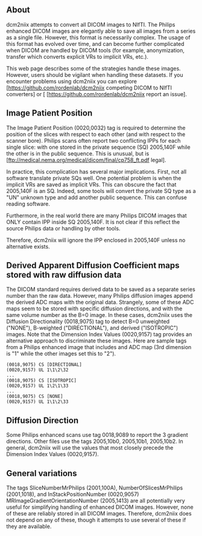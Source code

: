 ## About

dcm2niix attempts to convert all DICOM images to NIfTI. The Philips enhanced DICOM images are elegantly able to save all images from a series as a single file. However, this format is necessarily complex. The usage of this format has evolved over time, and can become further complicated when DICOM are handled by DICOM tools (for example, anonymization, transfer which converts explicit VRs to implicit VRs, etc.).

This web page describes some of the strategies handle these images. However, users should be vigilant when handling these datasets. If you encounter problems using dcm2niix you can explore [https://github.com/rordenlab/dcm2niix competing DICOM to NIfTI converters] or [ [https://github.com/rordenlab/dcm2niix report an issue].

## Image Patient Position

The Image Patient Position (0020,0032) tag is required to determine the position of the slices with respect to each other (and with respect to the scanner bore). Philips scans often report two conflicting IPPs for each single slice: with one stored in the private sequence (SQ) 2005,140F while the other is in the public sequence. This is unusual, but is [ftp://medical.nema.org/medical/dicom/final/cp758_ft.pdf legal].

In practice, this complication has several major implications. First, not all software translate private SQs well. One potential problem is when the implicit VRs are saved as implicit VRs. This can obscure the fact that 2005,140F is an SQ. Indeed, some tools will convert the private SQ type as a "UN" unknown type and add another public sequence. This can confuse reading software.

Furthermore, in the real world there are many Philips DICOM images that ONLY contain IPP inside SQ 2005,140F. It is not clear if this reflect the source Philips data or handling by other tools.

Therefore, dcm2niix will ignore the IPP enclosed in 2005,140F unless no alternative exists.

## Derived Apparent Diffusion Coefficient maps stored with raw diffusion data

The DICOM standard requires derived data to be saved as a separate series number than the raw data. However, many Philips diffusion images append the derived ADC maps with the original data. Strangely, some of these ADC maps seem to be stored with specific diffusion directions, and with the same volume number as the B=0 image. In these cases, dcm2niix uses the Diffusion Directionality (0018,9075) tag to detect B=0 unweighted ("NONE"), B-weighted ("DIRECTIONAL"), and derived ("ISOTROPIC") images. Note that the Dimension Index Values (0020,9157) tag provides an alternative approach to discriminate these images. Here are sample tags from a Philips enhanced image that includes and ADC map (3rd dimension is "1" while the other images set this to "2").

```
(0018,9075) CS [DIRECTIONAL]
(0020,9157) UL 1\1\2\32
...
(0018,9075) CS [ISOTROPIC]
(0020,9157) UL 1\2\1\33
...
(0018,9075) CS [NONE]
(0020,9157) UL 1\1\2\33
```

## Diffusion Direction

Some Philips enhanced scans use tag 0018,9089 to report the 3 gradient directions. Other files use the tags 2005,10b0, 2005,10b1, 2005,10b2. In general, dcm2niix will use the values that most closely precede the Dimension Index Values (0020,9157).

## General variations

The tags SliceNumberMrPhilips (2001,100A), NumberOfSlicesMrPhilips (2001,1018), and InStackPositionNumber (0020,9057) MRImageGradientOrientationNumber (2005,1413) are all potentially very useful for simplifying handling of enhanced DICOM images. However, none of these are reliably stored in all DICOM images. Therefore, dcm2niix does not depend on any of these, though it attempts to use several of these if they are available.